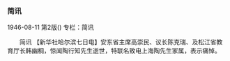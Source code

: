 ### 简讯

1946-08-11
第2版()
专栏：简讯

　　简讯
    【新华社哈尔滨七日电】安东省主席高崇民、议长陈克瑞、及松江省教育厅长韩幽桐，惊闻陶行知先生逝世，特联名致电上海陶先生家属，表示痛悼。
